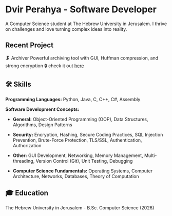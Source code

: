 # Dvir Perahya - Software Developer 

A Computer Science student at The Hebrew University in Jerusalem. I thrive on challenges and love turning complex ideas into reality.


## Recent Project
🗜️ Archiver Powerful archiving tool with GUI, Huffman compression, and strong encryption 🔒 check it out 
[here](https://github.com/DHvaicrker/Compressor)


## 🛠️ Skills

**Programming Languages:** Python, Java, C, C++, C#, Assembly

**Software Development Concepts:**

* **General:** Object-Oriented Programming (OOP), Data Structures, Algorithms, Design Patterns
* **Security:**  Encryption, Hashing, Secure Coding Practices, SQL Injection Prevention, Brute-Force Protection, TLS/SSL, Authentication, Authorization
* **Other:**  GUI Development, Networking, Memory Management, Multi-threading, Version Control (Git), Unit Testing, Debugging

* **Computer Science Fundamentals:**  Operating Systems, Computer Architecture, Networks, Databases, Theory of Computation

## 🎓 Education

The Hebrew University in Jerusalem - B.Sc. Computer Science (2026)
